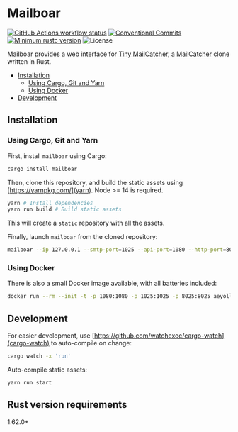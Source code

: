 # Mailboar

[![GitHub Actions workflow status](https://github.com/aeyoll/mailboar/workflows/ci/badge.svg)](https://github.com/aeyoll/mailboar/actions)
[![Conventional Commits](https://img.shields.io/badge/Conventional%20Commits-1.0.0-yellow.svg)](https://conventionalcommits.org)
[![Minimum rustc version](https://img.shields.io/badge/rustc-1.62.0+-lightgray.svg)](#rust-version-requirements)
![License](https://img.shields.io/github/license/aeyoll/toothpaste)

Mailboar provides a web interface for [Tiny MailCatcher](https://github.com/pevdh/tiny-mailcatcher), a [MailCatcher](https://mailcatcher.me/) clone written in Rust.

- [Installation](#installation)
  - [Using Cargo, Git and Yarn](#using-cargo-git-and-yarn)
  - [Using Docker](#using-docker)
- [Development](#development)

Installation
---

### Using Cargo, Git and Yarn

First, install `mailboar` using Cargo:

```sh
cargo install mailboar
```

Then, clone this repository, and build the static assets using [https://yarnpkg.com/](yarn). Node >= 14 is required.

```sh
yarn # Install dependencies
yarn run build # Build static assets
```

This will create a `static` repository with all the assets.

Finally, launch `mailboar` from the cloned repository:

```sh
mailboar --ip 127.0.0.1 --smtp-port=1025 --api-port=1080 --http-port=8025 # default values
```

### Using Docker

There is also a small Docker image available, with all batteries included:

```sh
docker run --rm --init -t -p 1080:1080 -p 1025:1025 -p 8025:8025 aeyoll/mailboar:latest
```

Development
---

For easier development, use [https://github.com/watchexec/cargo-watch](cargo-watch) to auto-compile on change:

```sh
cargo watch -x 'run'
```

Auto-compile static assets:

```sh
yarn run start
```

Rust version requirements
---

1.62.0+
